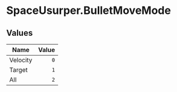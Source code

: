 # SpaceUsurper.BulletMoveMode
## Values
| Name | Value |
| ---- | ----: |
| Velocity | `0` |
| Target | `1` |
| All | `2` |
